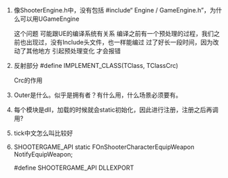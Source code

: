 

1. 像ShooterEngine.h中，没有包括 #include“ Engine / GameEngine.h”，为什么可以用UGameEngine

   这个问题 可能跟UE的编译系统有关系
   编译之前有一个预处理的过程，我们之前也出现过，没有Include头文件，也一样能编过
   过了好长一段时间，因为改动了其他地方 引起预处理变化 才会报错

2. 反射部分  #define IMPLEMENT_CLASS(TClass, TClassCrc)

   Crc的作用

3. Outer是什么。似乎是拥有者？有什么用，什么场景必须要有。

4. 每个模块是dll，加载的时候就会static初始化，因此进行注册，注册之后再调用?

5. tick中文怎么叫比较好

6. SHOOTERGAME_API static FOnShooterCharacterEquipWeapon NotifyEquipWeapon;

   #define SHOOTERGAME_API DLLEXPORT

